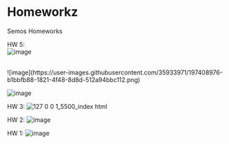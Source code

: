# Homeworkz
 Semos Homeworks
 
HW 5: <br>
![image](https://user-images.githubusercontent.com/35933971/197410823-e4af4595-bf48-4722-84b1-f715479a572f.png)


<br>
![image](https://user-images.githubusercontent.com/35933971/197408976-b1bbfb88-1821-4f48-8d8d-512a94bbc112.png)

<br>

![image](https://user-images.githubusercontent.com/35933971/197399739-0da3f34f-593d-4fd2-8552-64e2c123b122.png)
 
 
HW 3: ![127 0 0 1_5500_index html](https://user-images.githubusercontent.com/35933971/196324696-2e0d25b0-d8d4-4861-8dbb-5bba2783567b.png)

 
HW 2: ![image](https://user-images.githubusercontent.com/35933971/195985069-7ed36736-c8a2-47f8-bbd8-eb46f79c03a4.png)


HW 1: ![image](https://user-images.githubusercontent.com/35933971/195481331-ac101252-fa5b-41a3-acdd-0a9d7f41440d.png)


